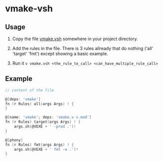 # vmake-vsh

## Usage

1. Copy the file [vmake.vsh](./vmake.vsh) somewhere in your project directory.

2. Add the rules in the file. There is 3 rules allready that do nothing ('all' 'target' 'fmt') except showing a basic example.

3. Run it `v vmake.vsh <the_rule_to_call> <can_have_multiple_rule_call>`

## Example

```go
// content of the file

@[deps: 'vmake']
fn (r Rules) all(args Args) ! {
}

@[name: 'vmake'; deps: 'vmake.v	v.mod']
fn (r Rules) target(args Args) ! {
	args.sh(@VEXE + ' -prod .')!
}

@[phony]
fn (r Rules) fmt(args Args) ! {
	args.sh(@VEXE + ' fmt -w .')!
}
```
